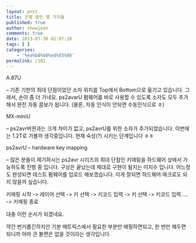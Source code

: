 ```yaml
---
layout: post
title: 진행 중인 몇 가지들
published: true
author: showjean
comments: true
date: 2013-07-30 02:07:10
tags: [ ]
categories:
    - '%ea%b8%b0%ed%83%80'
permalink: /101
---
```

A.87U

&#8211; 기존 기판의 최대 단점이었던 소자 위치를 Top에서 Bottom으로 옮기고 있습니다. 그래서, 손이 좀 더 가네요. ps2avarU 펌웨어를 바로 사용할 수 있도록 소자도 모두 추가해서 완전 자동 콤보가 됩니다. (물론, 자동 인식이 안되면 수동인식으로 ㅎ)



MX-miniU

&#8211; ps2avr버젼과는 크게 차이가 없고, ps2avrU를 위한 소자가 추가되었습니다. 이번에는 1.2T로 가볼까 생각중입니다. 현재 숙성(?) 시키는 단계입니다 ㅎㅎ



ps2avrU &#8211;&nbsp;hardware key mapping

&#8211; 많은 분들이 제기하시는 ps2avr 시리즈의 최대 단점인 키매핑을 하드웨어 상에서 가능하도록 진행 중 입니다. 구상은 끝났는데 제대로 구현이 될지는 미지수 입니다. 어느정도 완성되면 테스트 펌웨어를 업로드 해보겠습니다. 이게 잘되면 하드웨어 매크로도 되지 않을까 싶습니다.



키매핑 시작 -> 레이어 선택 -> 키 선택 -> 키코드 입력 -> 키 선택 -> 키코드 입력 &#8230;. -> 키매핑 종료&nbsp;



대충 이런 순서가 되겠네요.

약간 번거롭긴하지만 기본 매트릭스에서 필요한 부분만 매핑하면되고, 한 번만 해두면 되니까 아마 큰 불편은 없을 것이라는 생각입니다.